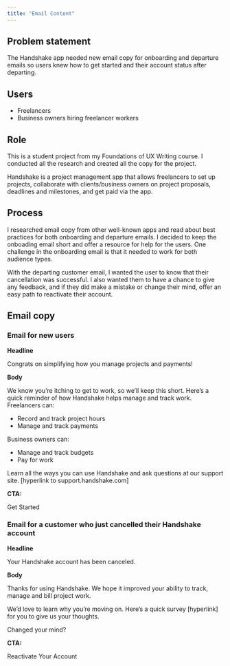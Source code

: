 ```yaml
---
title: "Email Content"
---
```


## Problem statement
The Handshake app needed new email copy for onboarding and departure emails so users knew how to get started and their account status after departing.

## Users
- Freelancers
- Business owners hiring freelancer workers

## Role
This is a student project from my Foundations of UX Writing course. I conducted all the research and created all the copy for the project.

Handshake is a project management app that allows freelancers to set up projects, collaborate with clients/business owners on project proposals, deadlines and milestones, and get paid via the app.

## Process
I researched email copy from other well-known apps and read about best practices for both onboarding and departure emails. I decided to keep the onboading email short and offer a resource for help for the users. One challenge in the onboarding email is that it needed to work for both audience types.

With the departing customer email, I wanted the user to know that their cancellation was successful. I also wanted them to have a chance to give any feedback, and if they did make a mistake or change their mind, offer an easy path to reactivate their account.

## Email copy

### Email for new users

**Headline**

Congrats on simplifying how you manage projects and payments!

**Body**

We know you’re itching to get to work, so we’ll keep this short. Here’s a quick reminder of how Handshake helps manage and track work.
Freelancers can:
- Record and track project hours
- Manage and track payments

Business owners can:
- Manage and track budgets
- Pay for work

Learn all the ways you can use Handshake and ask questions at our support site.  [hyperlink to support.handshake.com]

**CTA:**

Get Started

### Email for a customer who just cancelled their Handshake account

**Headline**

Your Handshake account has been canceled.

**Body**

Thanks for using Handshake. We hope it improved your ability to track, manage and bill project work.

We’d love to learn why you’re moving on. Here’s a quick survey [hyperlink] for you to give us your thoughts.

Changed your mind?

**CTA:**

Reactivate Your Account
